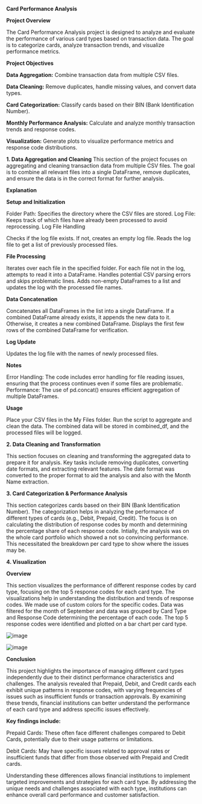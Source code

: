 **Card Performance Analysis**

****Project Overview****

The Card Performance Analysis project is designed to analyze and evaluate the performance of various card types based on transaction data. The goal is to categorize cards, analyze transaction trends, and visualize performance metrics.

**Project Objectives**

**Data Aggregation:**  Combine transaction data from multiple CSV files.

**Data Cleaning:** Remove duplicates, handle missing values, and convert data types.

**Card Categorization:** Classify cards based on their BIN (Bank Identification Number).

**Monthly Performance Analysis:** Calculate and analyze monthly transaction trends and response codes.

**Visualization:** Generate plots to visualize performance metrics and response code distributions.


**1. Data Aggregation and Cleaning**
This section of the project focuses on aggregating and cleaning transaction data from multiple CSV files. The goal is to combine all relevant files into a single DataFrame, remove duplicates, and ensure the data is in the correct format for further analysis.

**Explanation**

**Setup and Initialization**

Folder Path: Specifies the directory where the CSV files are stored.
Log File: Keeps track of which files have already been processed to avoid reprocessing.
Log File Handling

Checks if the log file exists. If not, creates an empty log file.
Reads the log file to get a list of previously processed files.

**File Processing**

Iterates over each file in the specified folder.
For each file not in the log, attempts to read it into a DataFrame.
Handles potential CSV parsing errors and skips problematic lines.
Adds non-empty DataFrames to a list and updates the log with the processed file names.

**Data Concatenation**

Concatenates all DataFrames in the list into a single DataFrame.
If a combined DataFrame already exists, it appends the new data to it. Otherwise, it creates a new combined DataFrame.
Displays the first few rows of the combined DataFrame for verification.

**Log Update**

Updates the log file with the names of newly processed files.

**Notes**

Error Handling: The code includes error handling for file reading issues, ensuring that the process continues even if some files are problematic.
Performance: The use of pd.concat() ensures efficient aggregation of multiple DataFrames.

**Usage**

Place your CSV files in the My Files folder.
Run the script to aggregate and clean the data. The combined data will be stored in combined_df, and the processed files will be logged.

**2. Data Cleaning and Transformation**

This section focuses on cleaning and transforming the aggregated data to prepare it for analysis. Key tasks include removing duplicates, converting date formats, and extracting relevant features. The date format was converted to the proper format to aid the analysis and also with the Month Name extraction.

**3. Card Categorization & Performance Analysis**

This section categorizes cards based on their BIN (Bank Identification Number). The categorization helps in analyzing the performance of different types of cards (e.g., Debit, Prepaid, Credit). The focus is on calculating the distribution of response codes by month and determining the percentage share of each response code. Intially, the analysis was on the whole card portfolio which showed a not so convincing performance. This necessitated the breakdown per card type to show where the issues may be.

**4. Visualization**

**Overview**

This section visualizes the performance of different response codes by card type, focusing on the top 5 response codes for each card type. The visualizations help in understanding the distribution and trends of response codes. We made use of custom colors for the specific codes. Data was filtered for the month of September and data was grouped by Card Type and Response Code determining the percentage of each code. The top 5 response codes were identified and plotted on a bar chart per card type.


![image](https://github.com/user-attachments/assets/fd2a8692-4d26-4e28-9f53-a3dcd4282f92)

![image](https://github.com/user-attachments/assets/33d465cd-57d9-4356-89c2-0be29a7366d6)


**Conclusion**

This project highlights the importance of managing different card types independently due to their distinct performance characteristics and challenges. The analysis revealed that Prepaid, Debit, and Credit cards each exhibit unique patterns in response codes, with varying frequencies of issues such as insufficient funds or transaction approvals. By examining these trends, financial institutions can better understand the performance of each card type and address specific issues effectively.

**Key findings include:**

Prepaid Cards: These often face different challenges compared to Debit Cards, potentially due to their usage patterns or limitations.

Debit Cards: May have specific issues related to approval rates or insufficient funds that differ from those observed with Prepaid and Credit cards.


Understanding these differences allows financial institutions to implement targeted improvements and strategies for each card type. By addressing the unique needs and challenges associated with each type, institutions can enhance overall card performance and customer satisfaction.

